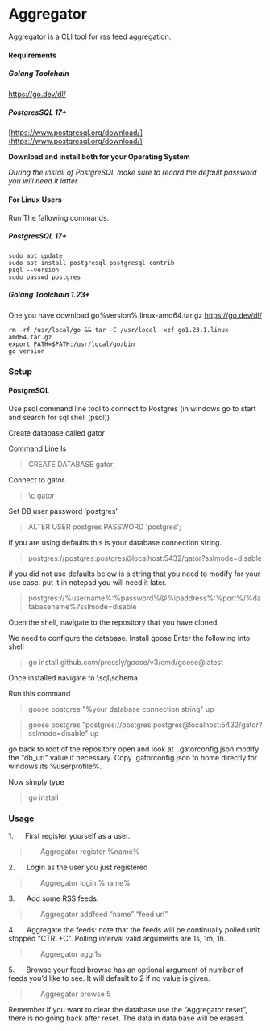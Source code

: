 # Aggregator

  

Aggregator is a CLI tool for rss feed aggregation.

  

#### Requirements

  

##### Golang Toolchain

  

https://go.dev/dl/

  

##### PostgresSQL 17+

  

[https://www.postgresql.org/download/](https://www.postgresql.org/download/)

  

**Download and install both for your Operating System**


*During the install of PostgreSQL make sure to record the default password you will need it latter.*


#### For Linux Users

Run The fallowing commands.

##### PostgresSQL 17+

```
sudo apt update
sudo apt install postgresql postgresql-contrib
psql --version
sudo passwd postgres
```


##### Golang Toolchain 1.23+

One you have download  go%version%.linux-amd64.tar.gz https://go.dev/dl/

```
rm -rf /usr/local/go && tar -C /usr/local -xzf go1.23.1.linux-amd64.tar.gz
export PATH=$PATH:/usr/local/go/bin
go version
```
    
  
  

### **Setup**

  
  

#### **PostgreSQL**

  

Use psql command line tool to connect to Postgres (in windows go to start and search for sql shell (psql))

  

Create database called gator

  

Command Line Is

  

>CREATE DATABASE gator;

  

Connect to gator.

  

>\c gator

  

Set DB user password 'postgres'

  

>ALTER USER postgres PASSWORD 'postgres';

  

If you are using defaults this is your database connection string.

  

>postgres://postgres:postgres@localhost:5432/gator?sslmode=disable

  

if you did not use defaults below is a string that you need to modify for your use case. put it in notepad you will need it later.

  

>postgres://%username%:%password%@%ipaddress%:%port%/%databasename%?sslmode=disable

  

Open the shell, navigate to the repository that you have cloned.

  

We need to configure the database. 
Install goose 
Enter the following into shell

  

>go install github.com/pressly/goose/v3/cmd/goose@latest

  

Once installed navigate to \sql\schema

  

Run this command

  

>goose postgres "%your database connection string" up

  

>goose postgres "postgres://postgres:postgres@localhost:5432/gator?sslmode=disable" up

  

go back to root of the repository open and look at  .gatorconfig.json modify the "db_url" value if necessary. Copy .gatorconfig.json to home directly for windows its %userprofile%.

  

Now simply type

  

>go install

  
  
  
  

### Usage

  

1.      First register yourself as a user.

>       Aggregator register %name%

  

2.      Login as the user you just registered

>       Aggregator login %name%

  

3.      Add some RSS feeds.

>       Aggregator addfeed “name” “feed url”

  

4.      Aggregate the feeds: note that the feeds will be continually polled unit stopped “CTRL+C”. Polling interval valid arguments are 1s, 1m, 1h.

>       Aggregator agg 1s

  

5.      Browse your feed browse has an optional argument of number of feeds you’d like to see. It will default to 2 if no value is given.

>       Aggregator browse 5

  

Remember if you want to clear the database use the “Aggregator reset”, there is no going back after reset. The data in data base will be erased.

  

